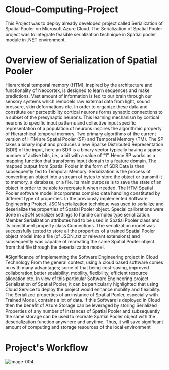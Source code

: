 # Cloud-Computing-Project
This Project was to deploy already developed project called Serialization of Spatial Pooler on Microsoft Azure Cloud. The Serialization of Spatial Pooler project was to integrate feasible serialization technique in Spatial pooler module in .NET environment.

# Overview of Serialization of Spatial Pooler
Hierarchical temporal memory (HTM), inspired by the architecture and functionality of Neocortex, is designed to learn sequences and make predictions. Vast amount of information is fed to our brain through our sensory systems which remodels raw external data from light, sound pressure, skin deformations etc. In order to organize these data and constitute our  perceptibility cortical neurons forms synaptic connections to a subset of the presynaptic neurons. This learning mechanism by cortical neurons to specific input patterns and collective input specific representation of a population of neurons inspires the algorithmic property of Hierarchical temporal memory. Two primary algorithms of the current version of HTM are Spatial Pooler (SP) and Temporal Memory (TM). The SP takes a binary input and produces a new Sparse Distributed Representation (SDR) of the input, here an SDR is a binary vector typically having a sparse number of active bits, i.e., a bit with a value of “1”. Hence SP works as a mapping function that transforms input domain to a feature domain. The mapped output from Spatial Pooler in the form of SDR Data is then subsequently fed to Temporal Memory.  Serialization is the process of converting an object 
into a stream of bytes to store the object or transmit it to memory, a database, or a file. Its main purpose is to save the state of an object in order to be able to recreate it when needed. The HTM Spatial Pooler software model incorporates complex data handling constituted by different type of properties. In the previously implemented Software Engineering Project, JSON serialization technique was used to serialize and deserialize the properties of Spatial Pooler object. Special calibrations were done in JSON serializer settings to handle complex type serialization. Member Serialization attributes had to be used in Spatial Pooler class and its constituent property class Connections. The serialization model was successfully tested to store all the properties of a trained Spatial Pooler object model into a file (of JSON,.txt or relevant extensions) and subsequently was capable of recreating the same Spatial Pooler object from that file through the deserialization model.

#Significance of Implementing the Software Engineering project in Cloud Technology 
From the general context, using a cloud based software comes on with many advantages; some of that being cost-saving, improved collaboration,better scalability, mobility, flexibility, efficient resource allocation etc. In view of this particular Software Engineering project Serialization of Spatial Pooler, it can be particularly highlighted that using Cloud Service to deploy the project would enhance mobility and flexibility. The Serialized properties of an instance of Spatial Pooler, especially with Trained Model, contains a lot of data. If this Software is deployed in Cloud then the benefit of Azure Storage can be leveraged by storing Serialized Properties of any number of instances of Spatial Pooler and subsequently the same storage can be used to recreate Spatial Pooler object with the deserialization function anywhere and anytime. Thus, it will save significant amount of computing and storage resources of the local environment

# Project's Workflow

  ![image-004](https://user-images.githubusercontent.com/84661500/120311938-677e7f80-c2d8-11eb-82e2-cf942974b7dc.png)
